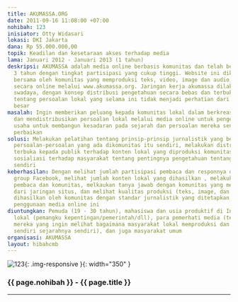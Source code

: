 ```yaml
---
title: AKUMASSA.ORG
date: 2011-09-16 11:08:00 +07:00
nohibah: 123
inisiator: Otty Widasari
lokasi: DKI Jakarta
dana: Rp 55.000.000,00
topik: Keadilan dan kesetaraan akses terhadap media
lama: Januari 2012 - Januari 2013 (1 tahun)
deskripsi: AKUMASSA adalah media online berbasis komunitas dan telah berjalan selama
  3 tahun dengan tingkat partisipasi yang cukup tinggi. Website ini dikelola secara
  bersama oleh komunitas yang memproduksi teks, video, image dan audio, lalu didistribusikan
  secara online melalui www.akumassa.org. Jaringan kerja akumassa dilakukan secara
  swadaya, dengan konsep distribusi pengetahuan secara bebas dan terbuka kepada masyarakat
  tentang persoalan lokal yang selama ini tidak menjadi perhatian dari media arus
  besar
masalah: Ingin memberikan peluang kepada komunitas lokal dalam berkreasi, memproduksi,
  dan mendistribusikan persoalan lokal melalui media online untuk pengetahuan dalam
  usaha untuk membangun kesadaran pada sejarah dan persoalan mereka sendiri untuk
  perbaikan
solusi: Melakukan pelatihan tentang prinsip-prinsip jurnalistik yang beretika berdasarkan
  persoalan-persoalan yang ada dikomunitas itu sendiri, melakukan distribusi secara
  terbuka kepada publik terhadap konten lokal yang diproduksi komunitas, serta melakukan
  sosialiasi terhadap masyarakat tentang pentingnya pengetahuan tentang sejarah mereka
  sendiri
keberhasilan: Dengan melihat jumlah partisipasi pembaca dan responnya disitus dan
  group Facebook, melihat jumlah konten lokal yang dihasilkan , melakukan survey kepada
  pembaca dan komunitas, melkaukan tanya jawab dengan komunitas yang menjadi bagian
  dari jaringan situs, dan melihat kualitas produksi (teks, image, dan video) yang
  dihasilkan oleh komunitas dengan standar jurnalistik yang ditetapkan oleh organisasi
  penggunaan media online ini
diuntungkan: Pemuda (19 - 30 tahun), mahasiswa dan usia produktif di Indonesia, stake-holder
  lokal (pemangku kepentingan/pemerintah/dll), para pemerhati media (terutama bagi
  mereka yang ingin melihat bagaimana masyarakat lokal memproduksi dan mendistribusikan
  sendiri sejarahnya sendiri), dan juga masyarakat umum
organisasi: AKUMASSA
layout: hibahcmb
---
```


![123](/static/img/hibahcmb/123.png){: .img-responsive }{: width="350" }

### {{ page.nohibah }} - {{ page.title }}

---
